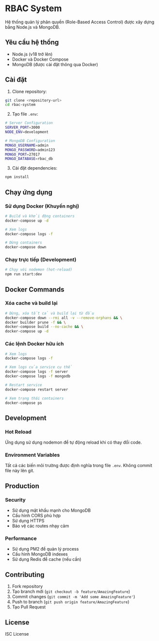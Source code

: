 # RBAC System

Hệ thống quản lý phân quyền (Role-Based Access Control) được xây dựng bằng Node.js và MongoDB.

## Yêu cầu hệ thống

- Node.js (v18 trở lên)
- Docker và Docker Compose
- MongoDB (được cài đặt thông qua Docker)

## Cài đặt

1. Clone repository:
```bash
git clone <repository-url>
cd rbac-system
```

2. Tạo file `.env`:
```bash
# Server Configuration
SERVER_PORT=3000
NODE_ENV=development

# MongoDB Configuration
MONGO_USERNAME=admin
MONGO_PASSWORD=admin123
MONGO_PORT=27017
MONGO_DATABASE=rbac_db
```

3. Cài đặt dependencies:
```bash
npm install
```

## Chạy ứng dụng

### Sử dụng Docker (Khuyến nghị)

```bash
# Build và khởi động containers
docker-compose up -d

# Xem logs
docker-compose logs -f

# Dừng containers
docker-compose down
```

### Chạy trực tiếp (Development)

```bash
# Chạy với nodemon (hot-reload)
npm run start:dev
```

## Docker Commands

### Xóa cache và build lại
```bash
# Dừng, xóa tất cả và build lại từ đầu
docker-compose down --rmi all -v --remove-orphans && \
docker builder prune -f && \
docker-compose build --no-cache && \
docker-compose up -d
```

### Các lệnh Docker hữu ích
```bash
# Xem logs
docker-compose logs -f

# Xem logs của service cụ thể
docker-compose logs -f server
docker-compose logs -f mongodb

# Restart service
docker-compose restart server

# Xem trạng thái containers
docker-compose ps
```

## Development

### Hot Reload
Ứng dụng sử dụng nodemon để tự động reload khi có thay đổi code.

### Environment Variables
Tất cả các biến môi trường được định nghĩa trong file `.env`. Không commit file này lên git.

## Production

### Security
- Sử dụng mật khẩu mạnh cho MongoDB
- Cấu hình CORS phù hợp
- Sử dụng HTTPS
- Bảo vệ các routes nhạy cảm

### Performance
- Sử dụng PM2 để quản lý process
- Cấu hình MongoDB indexes
- Sử dụng Redis để cache (nếu cần)

## Contributing

1. Fork repository
2. Tạo branch mới (`git checkout -b feature/AmazingFeature`)
3. Commit changes (`git commit -m 'Add some AmazingFeature'`)
4. Push to branch (`git push origin feature/AmazingFeature`)
5. Tạo Pull Request

## License

ISC License
